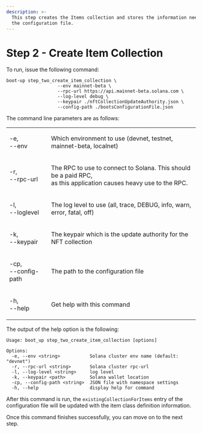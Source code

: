 ```yaml
---
description: >-
  This step creates the Items collection and stores the information needed in
  the configuration file.
---
```


# Step 2 - Create Item Collection

To run, issue the following command:

```
boot-up step_two_create_item_collection \
                   --env mainnet-beta \
                   --rpc-url https://api.mainnet-beta.solana.com \
                   --log-level debug \
                   --keypair ./nftCollectionUpdateAuthority.json \
                   --config-path ./bootsConfigurationFile.json
```

The command line parameters are as follows:

|                              |                                                                                                                            |
| ---------------------------- | -------------------------------------------------------------------------------------------------------------------------- |
| <p>-e,<br>--env</p>          | Which environment to use (devnet, testnet, mainnet-beta, localnet)                                                         |
| <p>-r,<br>--rpc-url</p>      | <p>The RPC to use to connect to Solana. This should be a paid RPC,<br>as this application causes heavy use to the RPC.</p> |
| <p>-l,<br>--loglevel</p>     | The log level to use (all, trace, DEBUG, info, warn, error, fatal, off)                                                    |
| <p>-k,<br>--keypair</p>      | The keypair which is the update authority for the NFT collection                                                           |
| <p>-cp,<br>--config-path</p> | The path to the configuration file                                                                                         |
| <p>-h,<br>--help</p>         | Get help with this command                                                                                                 |

The output of the help option is the following:

```
Usage: boot_up step_two_create_item_collection [options]

Options:
  -e, --env <string>           Solana cluster env name (default: "devnet")
  -r, --rpc-url <string>       Solana cluster rpc-url
  -l, --log-level <string>     log level
  -k, --keypair <path>         Solana wallet location
  -cp, --config-path <string>  JSON file with namespace settings
  -h, --help                   display help for command
```

After this command is run, the `existingCollectionForItems` entry of the configuration file will be updated with the item class definition information.

Once this command finishes successfully, you can move on to the next step.

